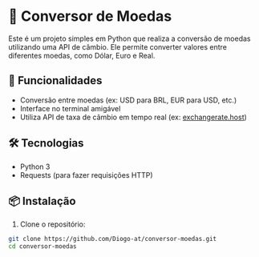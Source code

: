 # 💱 Conversor de Moedas

Este é um projeto simples em Python que realiza a conversão de moedas utilizando uma API de câmbio. Ele permite converter valores entre diferentes moedas, como Dólar, Euro e Real.

## 🚀 Funcionalidades

- Conversão entre moedas (ex: USD para BRL, EUR para USD, etc.)
- Interface no terminal amigável
- Utiliza API de taxa de câmbio em tempo real (ex: [exchangerate.host](https://exchangerate.host))

## 🛠 Tecnologias

- Python 3
- Requests (para fazer requisições HTTP)

## 📦 Instalação

1. Clone o repositório:

```bash
git clone https://github.com/Diogo-at/conversor-moedas.git
cd conversor-moedas

